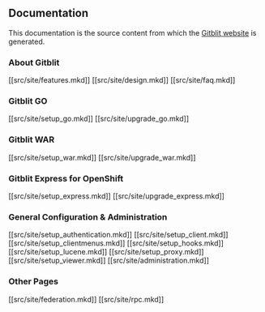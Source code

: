 ## Documentation

This documentation is the source content from which the [Gitblit website](http://gitblit.com) is generated.

### About Gitblit

[[src/site/features.mkd]]
[[src/site/design.mkd]]
[[src/site/faq.mkd]]

### Gitblit GO

[[src/site/setup_go.mkd]]
[[src/site/upgrade_go.mkd]]

### Gitblit WAR

[[src/site/setup_war.mkd]]
[[src/site/upgrade_war.mkd]]

### Gitblit Express for OpenShift

[[src/site/setup_express.mkd]]
[[src/site/upgrade_express.mkd]]

### General Configuration & Administration

[[src/site/setup_authentication.mkd]]
[[src/site/setup_client.mkd]]
[[src/site/setup_clientmenus.mkd]]
[[src/site/setup_hooks.mkd]]
[[src/site/setup_lucene.mkd]]
[[src/site/setup_proxy.mkd]]
[[src/site/setup_viewer.mkd]]
[[src/site/administration.mkd]]

### Other Pages

[[src/site/federation.mkd]]
[[src/site/rpc.mkd]]
